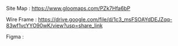 Site Map :
https://www.gloomaps.com/PZk7Hfa6bP

Wire Frame :
https://drive.google.com/file/d/1c3_msFSOAYdDEJZqq-83wf1vcYYO90wK/view?usp=share_link

Figma :
